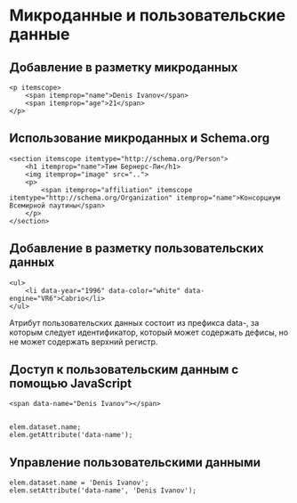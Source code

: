 # Микроданные и пользовательские данные

## Добавление в разметку микроданных


    <p itemscope>
        <span itemprop="name">Denis Ivanov</span>
        <span itemprop="age">21</span>
    </p>


## Использование микроданных и Schema.org


    <section itemscope itemtype="http://schema.org/Person">
        <h1 itemprop="name">Тим Бернерс-Ли</h1>
        <img itemprop="image" src="..">
        <p>
            <span itemprop="affiliation" itemscope itemtype="http://schema.org/Organization" itemprop="name">Консорциум Всемирной паутины</span>
        </p>
    </section>


## Добавление в разметку пользовательских данных


    <ul>
        <li data-year="1996" data-color="white" data-engine="VR6">Cabrio</li>
    </ul>


Атрибут пользовательских данных состоит из префикса data-, за которым следует идентификатор, который может содержать дефисы, но не может содержать верхний регистр.

## Доступ к пользовательским данным с помощью JavaScript


    <span data-name="Denis Ivanov"></span>
   

    elem.dataset.name;
    elem.getAttribute('data-name');


## Управление пользовательскими данными


    elem.dataset.name = 'Denis Ivanov';
    elem.setAttribute('data-name', 'Denis Ivanov');

